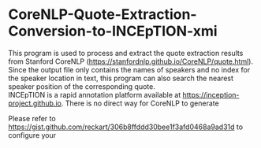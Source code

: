 # CoreNLP-Quote-Extraction-Conversion-to-INCEpTION-xmi </br>
This program is used to process and extract the quote extraction results from Stanford CoreNLP (https://stanfordnlp.github.io/CoreNLP/quote.html). Since the output file only contains the names of speakers and no index for the speaker location in text, this program can also search the nearest speaker position of the corresponding quote. </br>
INCEpTION is a rapid annotation platform available at https://inception-project.github.io. There is no direct way for CoreNLP to generate 

Please refer to https://gist.github.com/reckart/306b8ffddd30bee1f3afd0468a9ad31d to configure your
